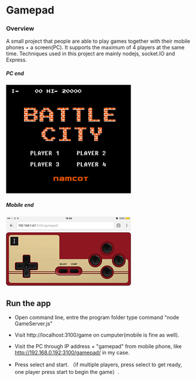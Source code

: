 # Gamepad

### Overview

A small project that people are able to play games together with their mobile phones + a screen(PC). It supports the maximum of 4 players at the same time. Techniques used in this project are mainly nodejs, socket.IO and Express.


##### PC end
![Play .gif animation](readme_img/Play.gif)

##### Mobile end
<img src="readme_img/gamepad.png" width="341">

## Run the app

- Open command line, entre the program folder type command "node GameServer.js"

- Visit http://localhost:3100/game on cumputer(mobile is fine as well).

- Visit the PC through IP address + "gamepad" from mobile phone, like http://192.168.0.192:3100/gamepad/ in my case.

- Press select and start. （if multiple players, press select to get ready, one player press start to begin the game）.


